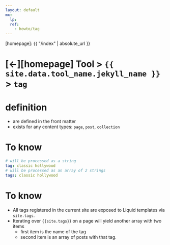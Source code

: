 ```yaml
---
layout: default
mx:
  lp:
  ref:
    - howto/tag
---
```



[//]: #(Reference)
[homepage]:   {{ "/index" | absolute_url }}

# [&larr;][homepage] Tool > `{{ site.data.tool_name.jekyll_name }}` > `tag`

# definition
- are defined in the front matter
- exists for any content types: `page`, `post`, `collection`

# To know
```yaml
# will be processed as a string
tag: classic hollywood
# will be processed as an array of 2 strings
tags: classic hollywood
```  

# To know
- All tags registered in the current site are exposed to Liquid templates via `site.tags`.
- Iterating over `{{site.tags}`} on a page will yield another array with two items
  - first item is the name of the tag
  - second item is an array of posts with that tag.